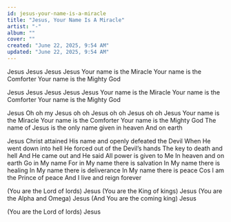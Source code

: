 ```yaml
---
id: jesus-your-name-is-a-miracle
title: "Jesus, Your Name Is A Miracle"
artist: "-"
album: ""
cover: ""
created: "June 22, 2025, 9:54 AM"
updated: "June 22, 2025, 9:54 AM"
---
```


Jesus Jesus Jesus Jesus
Your name is the Miracle
Your name is the Comforter
Your name is the Mighty God

Jesus
Jesus Jesus Jesus Jesus
Your name is the Miracle
Your name is the Comforter
Your name is the Mighty God

Jesus
Oh oh my Jesus oh oh Jesus oh oh Jesus oh oh Jesus
Your name is the Miracle
Your name is the Comforter
Your name is the Mighty God
The name of Jesus is the only name given in heaven
And on earth

Jesus Christ attained His name and openly defeated the Devil
When He went down into hell
He forced out of the Devil’s hands
The key to death and hell
And He came out and He said
All power is given to Me
In heaven and on earth
Go in My name
For in My name there is salvation
In My name there is healing
In My name there is deliverance
In My name there is peace
Cos I am the Prince of peace
And I live and reign forever


(You are the Lord of lords) Jesus
(You are the King of kings) Jesus
(You are the Alpha and Omega) Jesus
(And You are the coming king) Jesus

(You are the Lord of lords) Jesus
